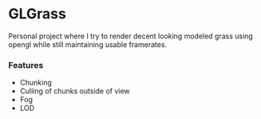 # GLGrass

Personal project where I try to render decent looking modeled grass using opengl while still maintaining usable
framerates. 

### Features

- Chunking
- Culling of chunks outside of view
- Fog
- LOD

